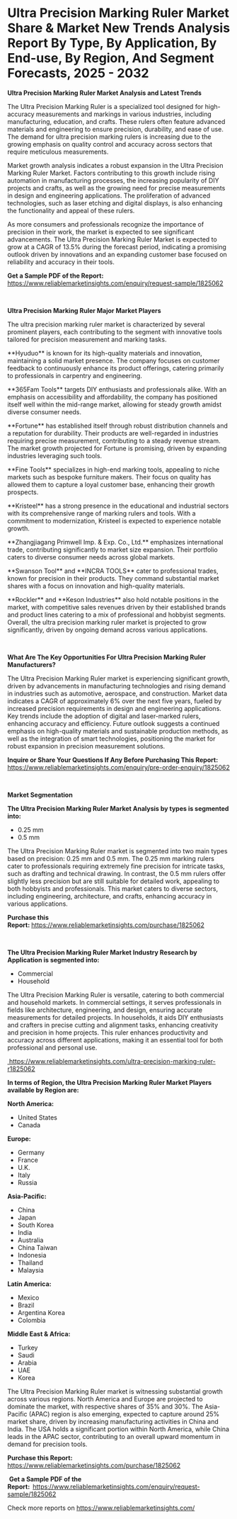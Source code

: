 <p><h1>Ultra Precision Marking Ruler Market Share & Market New Trends Analysis Report By Type, By Application, By End-use, By Region, And Segment Forecasts, 2025 - 2032</h1></p><p><strong>Ultra Precision Marking Ruler Market Analysis and Latest Trends</strong></p>
<p><p>The Ultra Precision Marking Ruler is a specialized tool designed for high-accuracy measurements and markings in various industries, including manufacturing, education, and crafts. These rulers often feature advanced materials and engineering to ensure precision, durability, and ease of use. The demand for ultra precision marking rulers is increasing due to the growing emphasis on quality control and accuracy across sectors that require meticulous measurements.</p><p>Market growth analysis indicates a robust expansion in the Ultra Precision Marking Ruler Market. Factors contributing to this growth include rising automation in manufacturing processes, the increasing popularity of DIY projects and crafts, as well as the growing need for precise measurements in design and engineering applications. The proliferation of advanced technologies, such as laser etching and digital displays, is also enhancing the functionality and appeal of these rulers.</p><p>As more consumers and professionals recognize the importance of precision in their work, the market is expected to see significant advancements. The Ultra Precision Marking Ruler Market is expected to grow at a CAGR of 13.5% during the forecast period, indicating a promising outlook driven by innovations and an expanding customer base focused on reliability and accuracy in their tools.</p></p>
<p><strong>Get a Sample PDF of the Report:&nbsp;</strong> <a href="https://www.reliablemarketinsights.com/enquiry/request-sample/1825062?utm_campaign=3167&utm_medium=2&utm_source=Github&utm_content=ia&utm_term=04042025&utm_id=ultra-precision-marking-ruler">https://www.reliablemarketinsights.com/enquiry/request-sample/1825062</a></p>
<p>&nbsp;</p>
<p><strong>Ultra Precision Marking Ruler Major Market Players</strong></p>
<p><p>The ultra precision marking ruler market is characterized by several prominent players, each contributing to the segment with innovative tools tailored for precision measurement and marking tasks.</p><p>**Hyuduo** is known for its high-quality materials and innovation, maintaining a solid market presence. The company focuses on customer feedback to continuously enhance its product offerings, catering primarily to professionals in carpentry and engineering.</p><p>**365Fam Tools** targets DIY enthusiasts and professionals alike. With an emphasis on accessibility and affordability, the company has positioned itself well within the mid-range market, allowing for steady growth amidst diverse consumer needs.</p><p>**Fortune** has established itself through robust distribution channels and a reputation for durability. Their products are well-regarded in industries requiring precise measurement, contributing to a steady revenue stream. The market growth projected for Fortune is promising, driven by expanding industries leveraging such tools.</p><p>**Fine Tools** specializes in high-end marking tools, appealing to niche markets such as bespoke furniture makers. Their focus on quality has allowed them to capture a loyal customer base, enhancing their growth prospects.</p><p>**Kristeel** has a strong presence in the educational and industrial sectors with its comprehensive range of marking rulers and tools. With a commitment to modernization, Kristeel is expected to experience notable growth.</p><p>**Zhangjiagang Primwell Imp. & Exp. Co., Ltd.** emphasizes international trade, contributing significantly to market size expansion. Their portfolio caters to diverse consumer needs across global markets.</p><p>**Swanson Tool** and **INCRA TOOLS** cater to professional trades, known for precision in their products. They command substantial market shares with a focus on innovation and high-quality materials.</p><p>**Rockler** and **Keson Industries** also hold notable positions in the market, with competitive sales revenues driven by their established brands and product lines catering to a mix of professional and hobbyist segments. Overall, the ultra precision marking ruler market is projected to grow significantly, driven by ongoing demand across various applications.</p></p>
<p>&nbsp;</p>
<p><strong>What Are The Key Opportunities For Ultra Precision Marking Ruler Manufacturers?</strong></p>
<p><p>The Ultra Precision Marking Ruler market is experiencing significant growth, driven by advancements in manufacturing technologies and rising demand in industries such as automotive, aerospace, and construction. Market data indicates a CAGR of approximately 6% over the next five years, fueled by increased precision requirements in design and engineering applications. Key trends include the adoption of digital and laser-marked rulers, enhancing accuracy and efficiency. Future outlook suggests a continued emphasis on high-quality materials and sustainable production methods, as well as the integration of smart technologies, positioning the market for robust expansion in precision measurement solutions.</p></p>
<p><strong>Inquire or Share Your Questions If Any Before Purchasing This Report:</strong> <a href="https://www.reliablemarketinsights.com/enquiry/pre-order-enquiry/1825062?utm_campaign=3167&utm_medium=2&utm_source=Github&utm_content=ia&utm_term=04042025&utm_id=ultra-precision-marking-ruler">https://www.reliablemarketinsights.com/enquiry/pre-order-enquiry/1825062</a></p>
<p>&nbsp;</p>
<p><strong>Market Segmentation</strong></p>
<p><strong>The Ultra Precision Marking Ruler Market Analysis by types is segmented into:</strong></p>
<p><ul><li>0.25 mm</li><li>0.5 mm</li></ul></p>
<p><p>The Ultra Precision Marking Ruler market is segmented into two main types based on precision: 0.25 mm and 0.5 mm. The 0.25 mm marking rulers cater to professionals requiring extremely fine precision for intricate tasks, such as drafting and technical drawing. In contrast, the 0.5 mm rulers offer slightly less precision but are still suitable for detailed work, appealing to both hobbyists and professionals. This market caters to diverse sectors, including engineering, architecture, and crafts, enhancing accuracy in various applications.</p></p>
<p><strong>Purchase this Report:&nbsp;</strong><a href="https://www.reliablemarketinsights.com/purchase/1825062?utm_campaign=3167&utm_medium=2&utm_source=Github&utm_content=ia&utm_term=04042025&utm_id=ultra-precision-marking-ruler">https://www.reliablemarketinsights.com/purchase/1825062</a></p>
<p>&nbsp;</p>
<p><strong>The Ultra Precision Marking Ruler Market Industry Research by Application is segmented into:</strong></p>
<p><ul><li>Commercial</li><li>Household</li></ul></p>
<p><p>The Ultra Precision Marking Ruler is versatile, catering to both commercial and household markets. In commercial settings, it serves professionals in fields like architecture, engineering, and design, ensuring accurate measurements for detailed projects. In households, it aids DIY enthusiasts and crafters in precise cutting and alignment tasks, enhancing creativity and precision in home projects. This ruler enhances productivity and accuracy across different applications, making it an essential tool for both professional and personal use.</p></p>
<p><a href="https://www.reliablemarketinsights.com/ultra-precision-marking-ruler-r1825062?utm_campaign=3167&utm_medium=2&utm_source=Github&utm_content=ia&utm_term=04042025&utm_id=ultra-precision-marking-ruler">&nbsp;https://www.reliablemarketinsights.com/ultra-precision-marking-ruler-r1825062</a></p>
<p><strong>In terms of Region, the Ultra Precision Marking Ruler Market Players available by Region are:</strong></p>
<p>
    <p> <strong> North America: </strong>
        <ul>
            <li>United States</li>
            <li>Canada</li>
        </ul>
        </p> 
    <p> <strong> Europe: </strong>
        <ul>
            <li>Germany</li>
            <li>France</li>
            <li>U.K.</li>
            <li>Italy</li>
            <li>Russia</li>
        </ul>
        </p> 
    <p> <strong> Asia-Pacific: </strong>
        <ul>
            <li>China</li>
            <li>Japan</li>
            <li>South Korea</li>
            <li>India</li>
            <li>Australia</li>
            <li>China Taiwan</li>
            <li>Indonesia</li>
            <li>Thailand</li>
            <li>Malaysia</li>
        </ul>
        </p> 
    <p> <strong> Latin America: </strong>
        <ul>
            <li>Mexico</li>
            <li>Brazil</li>
            <li>Argentina Korea</li>
            <li>Colombia</li>
        </ul>
        </p> 
    <p> <strong> Middle East & Africa: </strong>
        <ul>
            <li>Turkey</li>
            <li>Saudi</li>
            <li>Arabia</li>
            <li>UAE</li>
            <li>Korea</li>
        </ul>
    </p>
    </p>
<p><p>The Ultra Precision Marking Ruler market is witnessing substantial growth across various regions. North America and Europe are projected to dominate the market, with respective shares of 35% and 30%. The Asia-Pacific (APAC) region is also emerging, expected to capture around 25% market share, driven by increasing manufacturing activities in China and India. The USA holds a significant portion within North America, while China leads in the APAC sector, contributing to an overall upward momentum in demand for precision tools.</p></p>
<p><strong>Purchase this Report: </strong><a href="https://www.reliablemarketinsights.com/purchase/1825062?utm_campaign=3167&utm_medium=2&utm_source=Github&utm_content=ia&utm_term=04042025&utm_id=ultra-precision-marking-ruler">https://www.reliablemarketinsights.com/purchase/1825062</a></p>
<p>&nbsp;<strong>Get a Sample PDF of the Report:&nbsp;&nbsp;</strong><a href="https://www.reliablemarketinsights.com/enquiry/request-sample/1825062?utm_campaign=3167&utm_medium=2&utm_source=Github&utm_content=ia&utm_term=04042025&utm_id=ultra-precision-marking-ruler">https://www.reliablemarketinsights.com/enquiry/request-sample/1825062</a></p>
<p><strong></strong></p>
<p>Check more reports on <a href="https://www.reliablemarketinsights.com/?utm_campaign=3167&utm_medium=2&utm_source=Github&utm_content=ia&utm_term=04042025&utm_id=ultra-precision-marking-ruler">https://www.reliablemarketinsights.com/</a></p>
